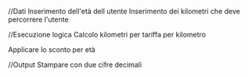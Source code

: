 //Dati
Inserimento dell'età dell utente
Inserimento dei kilometri che deve percorrere l'utente

//Esecuzione logica
Calcolo kilometri per tariffa per kilometro

Applicare lo sconto per età

//Output
Stampare con due cifre decimali 